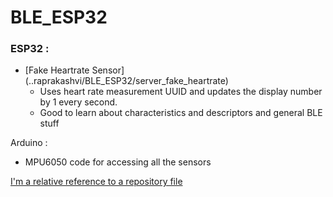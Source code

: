 # BLE_ESP32

### ESP32 : 

- [Fake Heartrate Sensor] (..raprakashvi/BLE_ESP32/server_fake_heartrate)
  - Uses heart rate measurement UUID and updates the display number by 1 every second. 
  - Good to learn about characteristics and descriptors and general BLE stuff
  
Arduino : 
  - MPU6050 code for accessing all the sensors
  
  [I'm a relative reference to a repository file](../blob/master/LICENSE)
